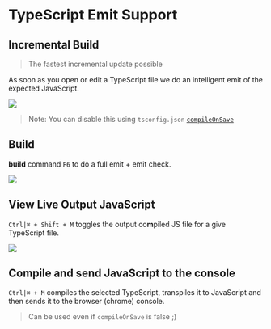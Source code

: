 # TypeScript Emit Support

## Incremental Build

> The fastest incremental update possible

As soon as you open or edit a TypeScript file we do an intelligent emit of the expected JavaScript.

![](https://raw.githubusercontent.com/johnpaularthur/johnpaularthur.github.io/master/screens/emit.gif)

> Note: You can disable this using `tsconfig.json` [`compileOnSave`][tsconfig-compile-on-save]

## Build

**build** command `F6` to do a full emit + emit check.

![](https://raw.githubusercontent.com/johnpaularthur/johnpaularthur.github.io/master/screens/build.gif)

## View Live Output JavaScript

`Ctrl|⌘ + Shift + M` toggles the output co**m**piled JS file for a give TypeScript file.

![](https://raw.githubusercontent.com/johnpaularthur/johnpaularthur.github.io/master/screens/emitToggle.png)

[tsconfig-compile-on-save]:/config/tsconfig.md#compileonsave

## Compile and send JavaScript to the console

`Ctrl|⌘ + M` compiles the selected TypeScript, transpiles it to JavaScript and then sends it to the browser (chrome) console.

> Can be used even if `compileOnSave` is false ;)
